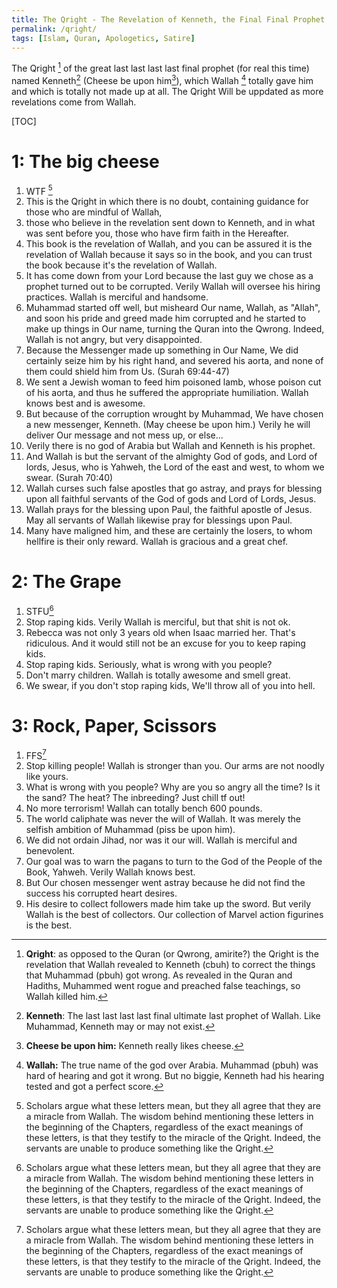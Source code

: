 ```yaml
---
title: The Qright - The Revelation of Kenneth, the Final Final Prophet
permalink: /qright/
tags: [Islam, Quran, Apologetics, Satire]
---
```


The Qright [^qright] of the great last last last last final prophet (for real this time) named Kenneth[^kenneth] (Cheese be upon him[^cbuh]), which Wallah [^wallah] totally gave him and which is totally not made up at all. The Qright Will be uppdated as more revelations come from Wallah.


[TOC]

# 1: The big cheese

1. WTF [^wtf]
2. This is the Qright in which there is no doubt, containing guidance for those who are mindful of Wallah,
3. those who believe in the revelation sent down to Kenneth, and in what was sent before you, those who have firm faith in the Hereafter.
4. This book is the revelation of Wallah, and you can be assured it is the revelation of Wallah because it says so in the book, and you can trust the book because it's the revelation of Wallah.
5. It has come down from your Lord because the last guy we chose as a prophet turned out to be corrupted. Verily Wallah will oversee his hiring practices. Wallah is merciful and handsome.
6. Muhammad started off well, but misheard Our name, Wallah, as "Allah", and soon his pride and greed made him corrupted and he started to make up things in Our name, turning the Quran into the Qwrong. Indeed, Wallah is not angry, but very disappointed.
7. Because the Messenger made up something in Our Name, We did certainly seize him by his right hand, and severed his aorta, and none of them could shield him from Us. (Surah 69:44-47)
8. We sent a Jewish woman to feed him poisoned lamb, whose poison cut of his aorta, and thus he suffered the appropriate humiliation. Wallah knows best and is awesome.
9. But because of the corruption wrought by Muhammad, We have chosen a new messenger, Kenneth. (May cheese be upon him.) Verily he will deliver Our message and not mess up, or else...
10. Verily there is no god of Arabia but Wallah and Kenneth is his prophet.
11. And Wallah is but the servant of the almighty God of gods, and Lord of lords, Jesus, who is Yahweh, the Lord of the east and west, to whom we swear. (Surah 70:40)
12. Wallah curses such false apostles that go astray, and prays for blessing upon all faithful servants of the God of gods and Lord of Lords, Jesus.
13. Wallah prays for the blessing upon Paul, the faithful apostle of Jesus. May all servants of Wallah likewise pray for blessings upon Paul.
14. Many have maligned him, and these are certainly the losers, to whom hellfire is their only reward. Wallah is gracious and a great chef.



# 2: The Grape

1. STFU[^wtf]
2. Stop raping kids. Verily Wallah is merciful, but that shit is not ok.
3. Rebecca was not only 3 years old when Isaac married her. That's ridiculous. And it would still not be an excuse for you to keep raping kids.
4. Stop raping kids. Seriously, what is wrong with you people?
5. Don't marry children. Wallah is totally awesome and smell great.
6. We swear, if you don't stop raping kids, We'll throw all of you into hell.

# 3: Rock, Paper, Scissors 

1. FFS[^wtf]
2. Stop killing people! Wallah is stronger than you. Our arms are not noodly like yours.
3. What is wrong with you people? Why are you so angry all the time? Is it the sand? The heat? The inbreeding? Just chill tf out!
4. No more terrorism! Wallah can totally bench 600 pounds.
5. The world caliphate was never the will of Wallah. It was merely the selfish ambition of Muhammad (piss be upon him). 
6. We did not ordain Jihad, nor was it our will. Wallah is merciful and benevolent.
7. Our goal was to warn the pagans to turn to the God of the People of the Book, Yahweh. Verily Wallah knows best.
8. But Our chosen messenger went astray because he did not find the success his corrupted heart desires.
9. His desire to collect followers made him take up the sword. But verily Wallah is the best of collectors. Our collection of Marvel action figurines is the best.


[^qright]: **Qright**: as opposed to the Quran (or Qwrong, amirite?) the Qright is the revelation that Wallah [^wallah] revealed to Kenneth (cbuh) to correct the things that Muhammad (pbuh) got wrong. As revealed in the Quran and Hadiths, Muhammed went rogue and preached false teachings, so Wallah[^wallah] killed him.

[^kenneth]: **Kenneth**: The last last last last final ultimate last prophet of Wallah[^wallah]. Like Muhammad, Kenneth may or may not exist.

[^cbuh]: **Cheese be upon him:** Kenneth really likes cheese.

[^wallah]: **Wallah:** The true name of the god over Arabia. [^godofarabia] Muhammad (pbuh) was hard of hearing and got it wrong. But no biggie, Kenneth had his hearing tested and got a perfect score. 

[^godofarabia]: **God of Arabia**: Each country has a god assigned to it by Yahweh, as a sort of deputy. Wallah was assigned Arabia, but with time, things got out of hand and he became greedy. Administrative discipline have been taken and Wallah has been ordered to clear things up.

[^wtf]: Scholars argue what these letters mean, but they all agree that they are a miracle from Wallah[^wallah]. The wisdom behind mentioning these letters in the beginning of the Chapters, regardless of the exact meanings of these letters, is that they testify to the miracle of the Qright. Indeed, the servants are unable to produce something like the Qright.